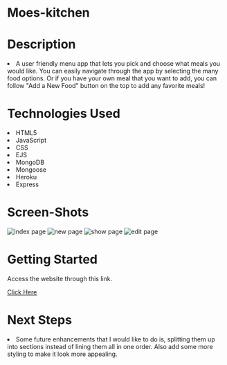 # Moes-kitchen
<h1>Description</h1>
<li>A user friendly menu app that lets you pick and choose what meals you would like. You can easily navigate through the app by selecting the many food options. Or if you have your own meal that you want to add, you can follow "Add a New Food" button on the top to add any favorite meals! </li>

<h1> Technologies Used </h1>
<li>HTML5</li>
<li>JavaScript</li>
<li>CSS</li>
<li>EJS</li>
<li>MongoDB</li>
<li>Mongoose</li>
<li>Heroku</li>
<li>Express</li>

<h1>Screen-Shots</h1>
<img src="https://i.imgur.com/9WJ1vuj.png" alt="index page">
<img src="https://i.imgur.com/1FP3hId.png" alt="new page">
<img src="https://i.imgur.com/FdNv4ge.png" alt="show page">
<img src="https://i.imgur.com/xfbZDPS.png" alt="edit page">

<h1>Getting Started</h1>
<p>Access the website through this link.</p>
<a href="https://moes-kitchen.herokuapp.com/foods">Click Here</a>

<h1>Next Steps</h1>
<li>Some future enhancements that I would like to do is, splitting them up into sections instead of lining them all in one order. Also add some more styling to make it look more appealing.</li>
